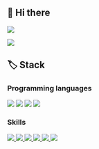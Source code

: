 ## 👋 Hi there ##


<a href="mailto:hch3245@gmail.com">
    <img src="https://img.shields.io/badge/Gmail-D14836?logo=gmail&logoColor=white">
</a>

[![](http://mazassumnida.wtf/api/v2/generate_badge?boj=hch3245)](https://solved.ac/hch3245)

## 🏷️ Stack ##

### Programming languages ###

<a>
    <img src="https://img.shields.io/badge/C-A8B9CC?style=plastic&logo=C&logoColor=white">
</a>
<a>
    <img src="https://img.shields.io/badge/C++-00599C?style=plastic&logo=C%2B%2B&logoColor=white">
</a>
<a>
    <img src="https://img.shields.io/badge/C%23-033963?style=plastic&logo=Csharp&logoColor=white">
</a>
<a>
    <img src="https://img.shields.io/badge/Python-3776AB?style=plastic&logo=Python&logoColor=white">
</a>


### Skills ###

<a href="https://flutter.dev">
    <img src="https://img.shields.io/badge/Flutter-02569B?logo=flutter&logoColor=white">
</a>
<a href="https://developer.android.com">
    <img src="https://img.shields.io/badge/Android-3DDC84?logo=android&logoColor=white">
</a>
<a href="https://reactivex.io">
    <img src="https://img.shields.io/badge/ReactiveX-B7178C?logo=ReactiveX&logoColor=white">
</a>
<a href="https://nodejs.org">
    <img src="https://img.shields.io/badge/Node.js-339933?logo=node.js&logoColor=white">
</a>
<a href="https://vuejs.org">
    <img src="https://img.shields.io/badge/Vue.js-4FC08D?logo=vue.js&logoColor=white">
</a>
<a href="https://aws.amazon.com">
    <img src="https://img.shields.io/badge/AWS-232F3E?logo=amazonaws&logoColor=white">
</a>

